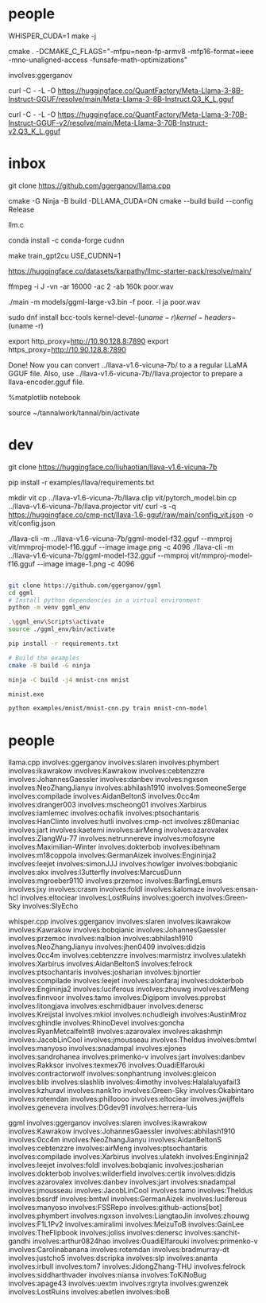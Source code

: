 

# people

WHISPER_CUDA=1 make -j 

cmake . -DCMAKE_C_FLAGS="-mfpu=neon-fp-armv8 -mfp16-format=ieee -mno-unaligned-access -funsafe-math-optimizations"

involves:ggerganov

curl -C - -L -O https://huggingface.co/QuantFactory/Meta-Llama-3-8B-Instruct-GGUF/resolve/main/Meta-Llama-3-8B-Instruct.Q3_K_L.gguf

curl -C - -L -O https://huggingface.co/QuantFactory/Meta-Llama-3-70B-Instruct-GGUF-v2/resolve/main/Meta-Llama-3-70B-Instruct-v2.Q3_K_L.gguf

# inbox

git clone https://github.com/ggerganov/llama.cpp

cmake -G Ninja -B build -DLLAMA_CUDA=ON
cmake --build build --config Release

llm.c

conda install -c conda-forge cudnn

make train_gpt2cu USE_CUDNN=1

https://huggingface.co/datasets/karpathy/llmc-starter-pack/resolve/main/

ffmpeg -i J -vn -ar 16000 -ac 2 -ab 160k poor.wav

./main -m models/ggml-large-v3.bin -f poor. -l ja poor.wav


sudo dnf install bcc-tools kernel-devel-$(uname -r) kernel-headers-$(uname -r)

export http_proxy=http://10.90.128.8:7890
export https_proxy=http://10.90.128.8:7890

Done!
Now you can convert ../llava-v1.6-vicuna-7b/ to a a regular LLaMA GGUF file.
Also, use ../llava-v1.6-vicuna-7b//llava.projector to prepare a llava-encoder.gguf file.

%matplotlib notebook

source ~/tannalwork/tannal/bin/activate

# dev

git clone https://huggingface.co/liuhaotian/llava-v1.6-vicuna-7b

pip install -r examples/llava/requirements.txt



mkdir vit
cp ../llava-v1.6-vicuna-7b/llava.clip vit/pytorch_model.bin
cp ../llava-v1.6-vicuna-7b/llava.projector vit/
curl -s -q https://huggingface.co/cmp-nct/llava-1.6-gguf/raw/main/config_vit.json -o vit/config.json


./llava-cli -m ../llava-v1.6-vicuna-7b/ggml-model-f32.gguf --mmproj vit/mmproj-model-f16.gguf --image image.png -c 4096
./llava-cli -m ../llava-v1.6-vicuna-7b/ggml-model-f32.gguf --mmproj vit/mmproj-model-f16.gguf --image image-1.png -c 4096


```bash

git clone https://github.com/ggerganov/ggml
cd ggml
# Install python dependencies in a virtual environment
python -m venv ggml_env

.\ggml_env\Scripts\activate
source ./ggml_env/bin/activate

pip install -r requirements.txt

# Build the examples
cmake -B build -G ninja

ninja -C build -j4 mnist-cnn mnist

minist.exe

python examples/mnist/mnist-cnn.py train mnist-cnn-model

```


# people

llama.cpp
involves:ggerganov
involves:slaren
involves:phymbert
involves:ikawrakow
involves:Kawrakow
involves:cebtenzzre
involves:JohannesGaessler
involves:danbev
involves:ngxson
involves:NeoZhangJianyu
involves:abhilash1910
involves:SomeoneSerge
involves:compilade
involves:AidanBeltonS
involves:0cc4m
involves:dranger003
involves:mscheong01
involves:Xarbirus
involves:iamlemec
involves:ochafik
involves:ptsochantaris
involves:HanClinto
involves:hutli
involves:cmp-nct
involves:z80maniac
involves:jart
involves:kaetemi
involves:airMeng
involves:azarovalex
involves:ZiangWu-77
involves:netrunnereve
involves:mofosyne
involves:Maximilian-Winter
involves:dokterbob
involves:ibehnam
involves:m18coppola
involves:GermanAizek
involves:Engininja2
involves:leejet
involves:simonJJJ
involves:howlger
involves:bobqianic
involves:akx
involves:l3utterfly
involves:MarcusDunn
involves:mgroeber9110
involves:przemoc
involves:BarfingLemurs
involves:jxy
involves:crasm
involves:foldl
involves:kalomaze
involves:ensan-hcl
involves:eltociear
involves:LostRuins
involves:goerch
involves:Green-Sky
involves:SlyEcho



whisper.cpp
involves:ggerganov
involves:slaren
involves:ikawrakow
involves:Kawrakow
involves:bobqianic
involves:JohannesGaessler
involves:przemoc
involves:nalbion
involves:abhilash1910
involves:NeoZhangJianyu
involves:jhen0409
involves:didzis
involves:0cc4m
involves:cebtenzzre
involves:marmistrz
involves:ulatekh
involves:Xarbirus
involves:AidanBeltonS
involves:felrock
involves:ptsochantaris
involves:josharian
involves:bjnortier
involves:compilade
involves:leejet
involves:alonfaraj
involves:dokterbob
involves:Engininja2
involves:luciferous
involves:zhouwg
involves:airMeng
involves:finnvoor
involves:tamo
involves:Digipom
involves:pprobst
involves:litongjava
involves:eschmidbauer
involves:denersc
involves:Kreijstal
involves:mkiol
involves:nchudleigh
involves:AustinMroz
involves:ghindle
involves:RhinoDevel
involves:goncha
involves:RyanMetcalfeInt8
involves:azarovalex
involves:akashmjn
involves:JacobLinCool
involves:jmousseau
involves:Theldus
involves:bmtwl
involves:manyoso
involves:snadampal
involves:ejones
involves:sandrohanea
involves:primenko-v
involves:jart
involves:danbev
involves:Rakksor
involves:texmex76
involves:OuadiElfarouki
involves:contractorwolf
involves:sonphantrung
involves:gleicon
involves:blib
involves:slashlib
involves:4imothy
involves:Halalaluyafail3
involves:kzhuravl
involves:nank1ro
involves:Green-Sky
involves:Okabintaro
involves:rotemdan
involves:philloooo
involves:eltociear
involves:jwijffels
involves:genevera
involves:DGdev91
involves:herrera-luis



ggml
involves:ggerganov
involves:slaren
involves:ikawrakow
involves:Kawrakow
involves:JohannesGaessler
involves:abhilash1910
involves:0cc4m
involves:NeoZhangJianyu
involves:AidanBeltonS
involves:cebtenzzre
involves:airMeng
involves:ptsochantaris
involves:compilade
involves:Xarbirus
involves:ulatekh
involves:Engininja2
involves:leejet
involves:foldl
involves:bobqianic
involves:josharian
involves:dokterbob
involves:wilderfield
involves:certik
involves:didzis
involves:azarovalex
involves:danbev
involves:jart
involves:snadampal
involves:jmousseau
involves:JacobLinCool
involves:tamo
involves:Theldus
involves:bssrdf
involves:bmtwl
involves:GermanAizek
involves:luciferous
involves:manyoso
involves:FSSRepo
involves:github-actions[bot]
involves:phymbert
involves:ngxson
involves:LiangtaoJin
involves:zhouwg
involves:F1L1Pv2
involves:amiralimi
involves:MeizuToB
involves:GainLee
involves:TheFlipbook
involves:joliss
involves:denersc
involves:sanchit-gandhi
involves:arthur0824hao
involves:OuadiElfarouki
involves:primenko-v
involves:Carolinabanana
involves:rotemdan
involves:bradmurray-dt
involves:justcho5
involves:dscripka
involves:slp
involves:ananta
involves:irbull
involves:tom7
involves:JidongZhang-THU
involves:felrock
involves:siddharthvader
involves:niansa
involves:ToKiNoBug
involves:apage43
involves:uextm
involves:rgryta
involves:gwenzek
involves:LostRuins
involves:abetlen
involves:iboB
